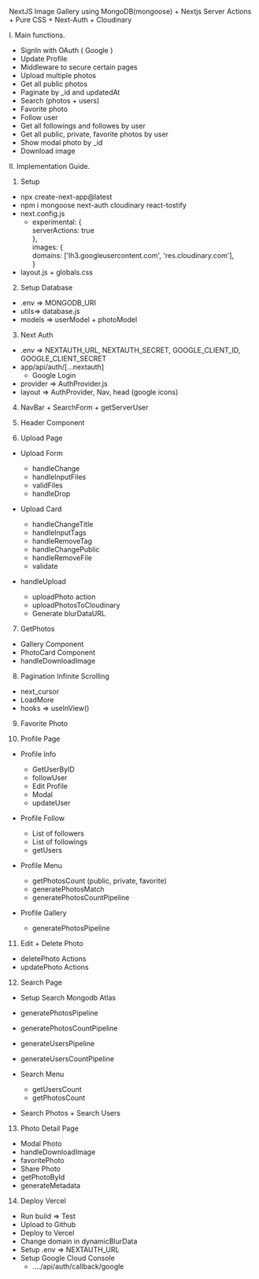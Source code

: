 NextJS Image Gallery using MongoDB(mongoose) + Nextjs Server Actions + Pure CSS + Next-Auth + Cloudinary

I. Main functions.    
  - SignIn with OAuth ( Google )     
  - Update Profile        
  - Middleware to secure certain pages         
  - Upload multiple photos       
  - Get all public photos        
  - Paginate by _id and updatedAt        
  - Search (photos + users)        
  - Favorite photo         
  - Follow user        
  - Get all followings and followes by user        
  - Get all public, private, favorite photos by user          
  - Show modal photo by _id           
  - Download image        


II. Implementation Guide.       

1. Setup     
  - npx create-next-app@latest      
  - npm i mongoose next-auth cloudinary react-tostify         
  - next.config.js      
    + experimental: {       
        serverActions: true      
      },         
      images: {         
        domains: ['lh3.googleusercontent.com', 'res.cloudinary.com'],           
      }           
  - layout.js + globals.css         

2. Setup Database      
  - .env => MONGODB_URI        
  - utils=> database.js        
  - models => userModel + photoModel         

3. Next Auth        
  - .env => NEXTAUTH_URL, NEXTAUTH_SECRET, GOOGLE_CLIENT_ID, GOOGLE_CLIENT_SECRET       
  - app/api/auth/[...nextauth]        
    + Google Login        
  - provider => AuthProvider.js        
  - layout => AuthProvider, Nav, head (google icons)          

4. NavBar + SearchForm + getServerUser        

5. Header Component         

6. Upload Page        
  - Upload Form       
    + handleChange       
    + handleInputFiles      
    + validFiles         
    + handleDrop        

  - Upload Card        
    + handleChangeTitle         
    + handleInputTags          
    + handleRemoveTag       
    + handleChangePublic         
    + handleRemoveFile         
    + validate         
    
  - handleUpload         
    + uploadPhoto action       
    + uploadPhotosToCloudinary        
    + Generate blurDataURL      
        
7. GetPhotos          
  - Gallery Component          
  - PhotoCard Component          
  - handleDownloadImage          

8. Pagination Infinite Scrolling         
  - next_cursor       
  - LoadMore         
  - hooks => useInView()         

9. Favorite Photo     

10. Profile Page      
  - Profile Info         
    + GetUserByID          
    + followUser          
    + Edit Profile           
    + Modal           
    + updateUser          
    
  - Profile Follow           
    + List of followers         
    + List of followings           
    + getUsers        

  - Profile Menu        
    + getPhotosCount (public, private, favorite)          
    + generatePhotosMatch        
    + generatePhotosCountPipeline         

  - Profile Gallery       
    + generatePhotosPipeline         

11. Edit + Delete Photo        
  - deletePhoto Actions       
  - updatePhoto Actions          


12. Search Page         
  - Setup Search Mongodb Atlas          

  - generatePhotosPipeline          
  - generatePhotosCountPipeline        

  - generateUsersPipeline        
  - generateUsersCountPipeline           

  - Search Menu         
    + getUsersCount         
    + getPhotosCount        

  - Search Photos + Search Users          

13. Photo Detail Page         
  - Modal Photo        
  - handleDownloadImage         
  - favoritePhoto          
  - Share Photo          
  - getPhotoById          
  - generateMetadata         

14. Deploy Vercel        
  - Run build => Test         
  - Upload to Github          
  - Deploy to Vercel            
  - Change domain in dynamicBlurData       
  - Setup .env => NEXTAUTH_URL          
  - Setup Google Cloud Console            
    + ..../api/auth/callback/google           
